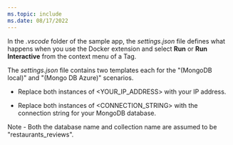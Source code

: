 ```yaml
---
ms.topic: include
ms.date: 08/17/2022
---
```


In the *.vscode* folder of the sample app, the *settings.json* file defines what happens when you use the Docker extension and select **Run** or **Run Interactive** from the context menu of a Tag.

The *settings.json* file contains two templates each for the "(MongoDB local)" and "(Mongo DB Azure)" scenarios.

* Replace both instances of <YOUR_IP_ADDRESS> with your IP address.

* Replace both instances of <CONNECTION_STRING> with the connection string for your MongoDB database.

Note - Both the database name and collection name are assumed to be "restaurants_reviews".
